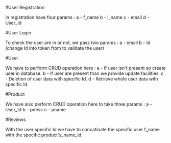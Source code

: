#User Registration 

In registration have four params :
a - f_name
b - l_name
c - email
d - User_Id

#User Login

To check the user are in or not, we pass two params : 
a - email
b - Id (change Id into token from to validate the user)

#User

We have to perform CRUD operation here : 
a - If user isn't present so create user in database.
b - If user are present than we provide update facilities.
c - Deletion of user data with specific Id.
d - Retrieve whole user data with specific Id.

#Product 

We have also perform CRUD operation here to take three params :
a - User_Id 
b - pdesc
c - pname

#Reviews 

With the user specific Id we have to concatinate the specific user f_name with the specific product's_name_id.
